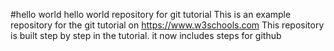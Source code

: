 #hello world
hello world repository for git tutorial
This is an example repository for the git tutorial on 
https://www.w3schools.com
This repository is built step by step in the tutorial.
it now includes steps for github

